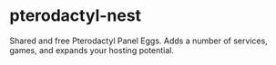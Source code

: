 # pterodactyl-nest
Shared and free Pterodactyl Panel Eggs. Adds a number of services, games, and expands your hosting potential.
